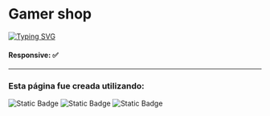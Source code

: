 # Gamer shop

[![Typing SVG](https://readme-typing-svg.demolab.com?font=Fira+Code&pause=1000&color=F70066&random=false&width=435&lines=TIENDA+GAMER)](https://git.io/typing-svg)

#### Responsive: ✅

------------

### Esta página fue creada utilizando:
<img alt="Static Badge" src="https://img.shields.io/badge/REACTJS-%23000?style=for-the-badge&logo=react"> <img alt="Static Badge" src="https://img.shields.io/badge/html-%23000?style=for-the-badge&logo=html5"> <img alt="Static Badge" src="https://img.shields.io/badge/css-%23000?style=for-the-badge&logo=css3">